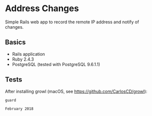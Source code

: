 Address Changes
===============

Simple Rails web app to record the remote IP address and notify of changes.

## Basics

- Rails application
- Ruby 2.4.3
- PostgreSQL (tested with PostgreSQL 9.6.1.1)

## Tests

After installing growl (macOS, see <https://github.com/CarlosCD/growl>):

    guard


`February 2018`
